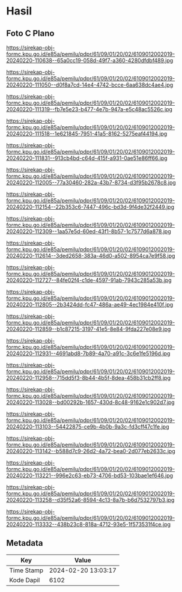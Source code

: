 # Hasil

## Foto C Plano

https://sirekap-obj-formc.kpu.go.id/e85a/pemilu/pdpr/61/09/01/20/02/6109012002019-20240220-110638--65a0cc19-058d-49f7-a360-4280dfdbf489.jpg

https://sirekap-obj-formc.kpu.go.id/e85a/pemilu/pdpr/61/09/01/20/02/6109012002019-20240220-111050--d0f8a7cd-14e4-4742-bcce-6aa638dc4ae4.jpg

https://sirekap-obj-formc.kpu.go.id/e85a/pemilu/pdpr/61/09/01/20/02/6109012002019-20240220-111319--fb7e5e23-b477-4e7b-947a-e5c48ac5526c.jpg

https://sirekap-obj-formc.kpu.go.id/e85a/pemilu/pdpr/61/09/01/20/02/6109012002019-20240220-111518--1e621845-7951-41a5-8162-5275eaf44194.jpg

https://sirekap-obj-formc.kpu.go.id/e85a/pemilu/pdpr/61/09/01/20/02/6109012002019-20240220-111831--913cb4bd-c64d-415f-a931-0ae51e86ff66.jpg

https://sirekap-obj-formc.kpu.go.id/e85a/pemilu/pdpr/61/09/01/20/02/6109012002019-20240220-112005--77a30460-282a-43b7-8734-d3f95b2678c8.jpg

https://sirekap-obj-formc.kpu.go.id/e85a/pemilu/pdpr/61/09/01/20/02/6109012002019-20240220-112154--22b353c6-7447-496c-bd3d-9f4de32f2449.jpg

https://sirekap-obj-formc.kpu.go.id/e85a/pemilu/pdpr/61/09/01/20/02/6109012002019-20240220-112309--1aa57e5d-60ed-43f1-8b57-1c7577d6a878.jpg

https://sirekap-obj-formc.kpu.go.id/e85a/pemilu/pdpr/61/09/01/20/02/6109012002019-20240220-112614--3ded2658-383a-46d0-a502-8954ca7e9f58.jpg

https://sirekap-obj-formc.kpu.go.id/e85a/pemilu/pdpr/61/09/01/20/02/6109012002019-20240220-112727--84fe02f4-c1de-4597-91ab-7943c285a53b.jpg

https://sirekap-obj-formc.kpu.go.id/e85a/pemilu/pdpr/61/09/01/20/02/6109012002019-20240220-112805--2b3424dd-fc47-486a-ae49-4ec1984e410f.jpg

https://sirekap-obj-formc.kpu.go.id/e85a/pemilu/pdpr/61/09/01/20/02/6109012002019-20240220-112859--b1c87215-3197-41e5-8e84-9fda227e08e9.jpg

https://sirekap-obj-formc.kpu.go.id/e85a/pemilu/pdpr/61/09/01/20/02/6109012002019-20240220-112931--4691abd8-7b89-4a70-a91c-3c6e1fe5196d.jpg

https://sirekap-obj-formc.kpu.go.id/e85a/pemilu/pdpr/61/09/01/20/02/6109012002019-20240220-112958--715dd5f3-8b44-4b5f-8dea-458b31cb2ff8.jpg

https://sirekap-obj-formc.kpu.go.id/e85a/pemilu/pdpr/61/09/01/20/02/6109012002019-20240220-113028--bd00292b-1657-430d-8c48-9162e1c902d7.jpg

https://sirekap-obj-formc.kpu.go.id/e85a/pemilu/pdpr/61/09/01/20/02/6109012002019-20240220-113103--54422875-ce9b-4b0b-9a3c-fd3cff47c1fe.jpg

https://sirekap-obj-formc.kpu.go.id/e85a/pemilu/pdpr/61/09/01/20/02/6109012002019-20240220-113142--b588d7c9-26d2-4a72-bea0-2d077eb2633c.jpg

https://sirekap-obj-formc.kpu.go.id/e85a/pemilu/pdpr/61/09/01/20/02/6109012002019-20240220-113221--996e2c63-eb73-4706-bd53-103bae1ef646.jpg

https://sirekap-obj-formc.kpu.go.id/e85a/pemilu/pdpr/61/09/01/20/02/6109012002019-20240220-113258--d35f52a6-8594-4c13-8a7b-b6d7532797b3.jpg

https://sirekap-obj-formc.kpu.go.id/e85a/pemilu/pdpr/61/09/01/20/02/6109012002019-20240220-113332--438b23c8-818a-4712-93e5-1f573531f4ce.jpg


## Metadata

| Key        | Value               |
| ---------- | ------------------- |
| Time Stamp | 2024-02-20 13:03:17 |
| Kode Dapil | 6102                |



